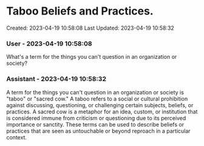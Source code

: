 # Taboo Beliefs and Practices.

Created: 2023-04-19 10:58:08
Last Updated: 2023-04-19 10:58:32

### User - 2023-04-19 10:58:08

What's a term for the things you can't question in an organization or society?

### Assistant - 2023-04-19 10:58:32

A term for the things you can't question in an organization or society is "taboo" or "sacred cow." A taboo refers to a social or cultural prohibition against discussing, questioning, or challenging certain subjects, beliefs, or practices. A sacred cow is a metaphor for an idea, custom, or institution that is considered immune from criticism or questioning due to its perceived importance or sanctity. These terms can be used to describe beliefs or practices that are seen as untouchable or beyond reproach in a particular context.

